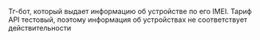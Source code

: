 Тг-бот, который выдает информацию об устройстве по его IMEI. Тариф API тестовый, поэтому информация об устройствах не соответствует действительности
